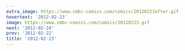 ```yaml
---
extra_image: https://www.smbc-comics.com/comics/20120223after.gif
hovertext: '2012-02-23'
image: https://www.smbc-comics.com/comics/20120223.gif
next: '2012-02-24'
prev: '2012-02-22'
title: '2012-02-23'
---
```

